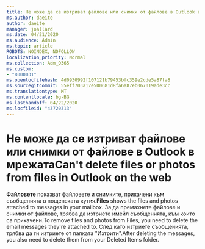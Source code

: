```yaml
---
title: Не може да се изтриват файлове или снимки от файлове в Outlook в мрежата
ms.author: daeite
author: daeite
manager: joallard
ms.date: 04/21/2020
ms.audience: Admin
ms.topic: article
ROBOTS: NOINDEX, NOFOLLOW
localization_priority: Normal
ms.collection: Adm_O365
ms.custom:
- "8000031"
ms.openlocfilehash: 4d0930992f107121b79453bfc359e2cde5a87fa8
ms.sourcegitcommit: 55eff703a17e500681d8fa6a87eb067019ade3cc
ms.translationtype: MT
ms.contentlocale: bg-BG
ms.lasthandoff: 04/22/2020
ms.locfileid: "43720313"
---
```

# <a name="cant-delete-files-or-photos-from-files-in-outlook-on-the-web"></a><span data-ttu-id="75ef8-102">Не може да се изтриват файлове или снимки от файлове в Outlook в мрежата</span><span class="sxs-lookup"><span data-stu-id="75ef8-102">Can't delete files or photos from files in Outlook on the web</span></span>

<span data-ttu-id="75ef8-103">**Файловете** показват файловете и снимките, прикачени към съобщенията в пощенската кутия.</span><span class="sxs-lookup"><span data-stu-id="75ef8-103">**Files** shows the files and photos attached to messages in your mailbox.</span></span> <span data-ttu-id="75ef8-104">За да премахнете файлове и снимки от файлове, трябва да изтриете имейл съобщенията, към които са прикачени.</span><span class="sxs-lookup"><span data-stu-id="75ef8-104">To remove files and photos from Files, you need to delete the email messages they're attached to.</span></span> <span data-ttu-id="75ef8-105">След като изтриете съобщенията, трябва да ги изтриете от папката "Изтрити".</span><span class="sxs-lookup"><span data-stu-id="75ef8-105">After deleting the messages, you also need to delete them from your Deleted Items folder.</span></span>